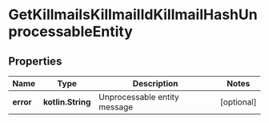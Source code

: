 
# GetKillmailsKillmailIdKillmailHashUnprocessableEntity

## Properties
Name | Type | Description | Notes
------------ | ------------- | ------------- | -------------
**error** | **kotlin.String** | Unprocessable entity message |  [optional]



